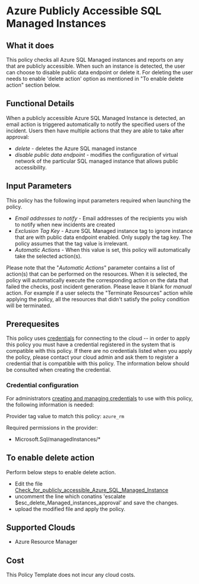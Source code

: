 # Azure Publicly Accessible SQL Managed Instances

## What it does

This policy checks all Azure SQL Managed instances and reports on any that are publicly accessible. When such an instance is detected, the user can choose to disable public data endpoint or delete it. For deleting the user needs to enable 'delete action' option as mentioned in "To enable delete action" section below.

## Functional Details

When a publicly accessible Azure SQL Managed Instance is detected, an email action is triggered automatically to notify the specified users of the incident. Users then have multiple actions that they are able to take after approval:

- *delete* - deletes the Azure SQL managed instance
- *disable public data endpoint* - modifies the configuration of virtual network of the particular SQL managed instance that allows public accessibility.

## Input Parameters

This policy has the following input parameters required when launching the policy.

- *Email addresses to notify* - Email addresses of the recipients you wish to notify when new incidents are created
- *Exclusion Tag Key* - Azure SQL Managed instance tag to ignore instance that are with public data endpoint enabled. Only supply the tag key. The policy assumes that the tag value is irrelevant.
- *Automatic Actions* - When this value is set, this policy will automatically take the selected action(s).

Please note that the "*Automatic Actions*" parameter contains a list of action(s) that can be performed on the resources. When it is selected, the policy will automatically execute the corresponding action on the data that failed the checks, post incident generation. Please leave it blank for *manual* action.
For example if a user selects the "Terminate Resources" action while applying the policy, all the resources that didn't satisfy the policy condition will be terminated.

## Prerequesites

This policy uses [credentials](https://docs.rightscale.com/policies/users/guides/credential_management.html) for connecting to the cloud -- in order to apply this policy you must have a credential registered in the system that is compatible with this policy. If there are no credentials listed when you apply the policy, please contact your cloud admin and ask them to register a credential that is compatible with this policy. The information below should be consulted when creating the credential.

### Credential configuration

For administrators [creating and managing credentials](https://docs.rightscale.com/policies/users/guides/credential_management.html) to use with this policy, the following information is needed:

Provider tag value to match this policy: `azure_rm`

Required permissions in the provider:

- Microsoft.Sql/managedInstances/*

## To enable delete action

Perform below steps to enable delete action.

- Edit the file [Check_for_publicly_accessible_Azure_SQL_Managed_Instance](https://github.com/flexera/policy_templates/tree/master/security/azure/sql_publicly_accessible_managed_instance)
- uncomment the line which conatins 'escalate $esc_delete_Managed_instances_approval' and save the changes.
- upload the modified file and apply the policy.

## Supported Clouds

- Azure Resource Manager

## Cost

This Policy Template does not incur any cloud costs.
